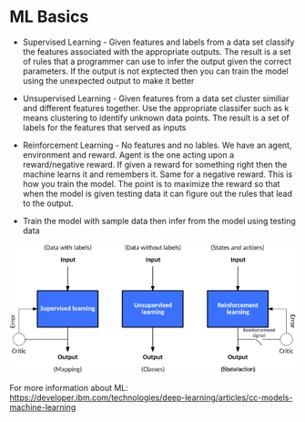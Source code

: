 # ML Basics

- Supervised Learning - Given features and labels from a data set classify the features associated with the appropriate outputs. The result is a set of rules that a programmer can use to infer the output given the correct parameters. If the output is not exptected then
you can train the model using the unexpected output to make it better

- Unsupervised Learning - Given features from a data set cluster similiar and different features together. Use the appropriate classifer such as k means clustering to identify unknown data points. The result is a set of labels for the features that served as inputs

- Reinforcement Learning - No features and no lables. We have an agent, environment and 
reward. Agent is the one acting upon a reward/negative reward. If given a reward for something right then the machine learns it and remembers it. Same for a negative reward. This is how you train the model. The point is to maximize the reward so that when the model is 
given testing data it can figure out the rules that lead to the output. 

- Train the model with sample data then infer from the model using testing data


![image](https://github.com/ViraRa/Learn-Machine-Learning/blob/master/ML%20Model.png)

For more information about ML: https://developer.ibm.com/technologies/deep-learning/articles/cc-models-machine-learning
